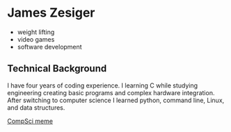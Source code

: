 # James Zesiger

* weight lifting
* video games
* software development

## Technical Background

I have four years of coding experience. I learning C while studying engineering creating basic programs and complex hardware integration. After switching to computer science I learned python, command line, Linux, and data structures.

[CompSci meme](https://www.bing.com/images/search?view=detailV2&ccid=k47rDXyQ&id=85F98BA212EA8562E1652EF6EED2277A40A595EF&thid=OIP.k47rDXyQoMOU4JRySp3g8QHaFO&mediaurl=https%3a%2f%2fi.imgflip.com%2f1a5uk0.jpg&cdnurl=https%3a%2f%2fth.bing.com%2fth%2fid%2fR.938eeb0d7c90a0c394e094724a9de0f1%3frik%3d75WlQHon0u72Lg%26pid%3dImgRaw%26r%3d0&exph=438&expw=620&q=compscie+memes&simid=608045865363930544&FORM=IRPRST&ck=EE673FD382AFB6CF32EAA4E7FB216CAA&selectedIndex=0&itb=0)
